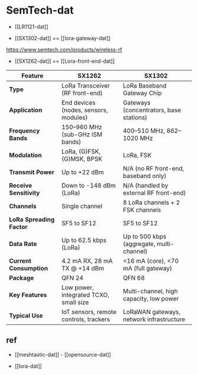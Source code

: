 
# SemTech-dat

- [[LR1121-dat]]

- [[SX1302-dat]] == [[lora-gateway-dat]]

https://www.semtech.com/products/wireless-rf

- [[SX1262-dat]] == [[Lora-front-end-dat]]

| Feature                   | SX1262                                 | SX1302                                    |
| ------------------------- | -------------------------------------- | ----------------------------------------- |
| **Type**                  | LoRa Transceiver (RF front-end)        | LoRa Baseband Gateway Chip                |
| **Application**           | End devices (nodes, sensors, modules)  | Gateways (concentrators, base stations)   |
| **Frequency Bands**       | 150–960 MHz (sub-GHz ISM bands)        | 400–510 MHz, 862–1020 MHz                 |
| **Modulation**            | LoRa, (G)FSK, (G)MSK, BPSK             | LoRa, FSK                                 |
| **Transmit Power**        | Up to +22 dBm                          | N/A (no RF front-end, baseband only)      |
| **Receive Sensitivity**   | Down to -148 dBm (LoRa)                | N/A (handled by external RF front-end)    |
| **Channels**              | Single channel                         | 8 LoRa channels + 2 FSK channels          |
| **LoRa Spreading Factor** | SF5 to SF12                            | SF5 to SF12                               |
| **Data Rate**             | Up to 62.5 kbps (LoRa)                 | Up to 500 kbps (aggregate, multi-channel) |
| **Current Consumption**   | 4.2 mA RX, 28 mA TX @ +14 dBm          | <16 mA (core), <70 mA (full gateway)      |
| **Package**               | QFN 24                                 | QFN 68                                    |
| **Key Features**          | Low power, integrated TCXO, small size | Multi-channel, high capacity, low power   |
| **Typical Use**           | IoT sensors, remote controls, trackers | LoRaWAN gateways, network infrastructure  |




## ref 

- [[meshtastic-dat]] - [[opensource-dat]]

- [[lora-dat]] 